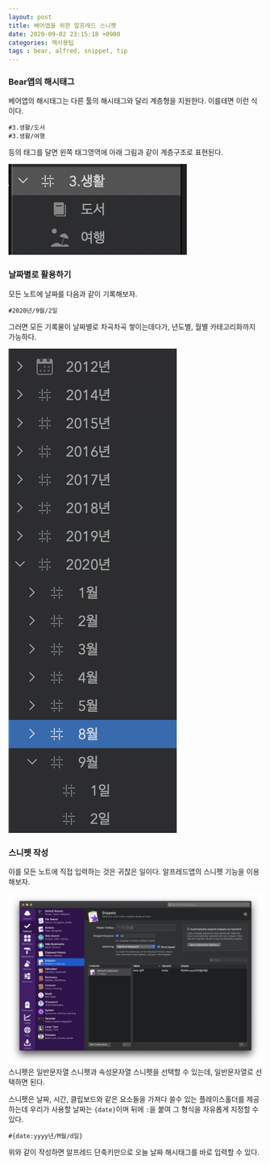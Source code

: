 ```yaml
---
layout: post
title: 베어앱을 위한 알프레드 스니펫 
date: 2020-09-02 23:15:18 +0900
categories: 맥사용팁
tags : bear, alfred, snippet, tip
---
```

### Bear앱의 해시태그
베어앱의 해시태그는 다른 툴의 해시태그와 달리 계층형을 지원한다.
이를테면 이런 식이다.

```
#3.생활/도서
#3.생활/여행
```
등의 태그를 달면
왼쪽 태그영역에 아래 그림과 같이 계층구조로 표현된다.

![Bear앱화면](/img/2020-09-02-alfred-snippet-for-bear/bear-app-hashtag.png)

### 날짜별로 활용하기
모든 노트에 날짜를 다음과 같이 기록해보자.
```
#2020년/9월/2일
```
그러면 모든 기록물이 날짜별로 차곡차곡 쌓이는데다가, 년도별, 월별 카테고리화까지 가능하다.

![Bear앱화면](/img/2020-09-02-alfred-snippet-for-bear/bear-app-date-hashtag.png)

### 스니펫 작성
이를 모든 노트에 직접 입력하는 것은 귀찮은 일이다.
알프레드앱의 스니펫 기능을 이용해보자.

![Bear앱화면](/img/2020-09-02-alfred-snippet-for-bear/alfred-app-snippet.png)
스니펫은 일반문자열 스니펫과 속성문자열 스니펫을 선택할 수 있는데, 
일반문자열로 선택하면 된다.

스니펫은 날짜, 시간, 클립보드와 같은 요소들을 가져다 쓸수 있는 플레이스홀더를 제공하는데 우리가 사용할 날짜는 
`{date}`이며 뒤에 `:`을 붙여 그 형식을 자유롭게 지정할 수 있다.

```
#{date:yyyy년/M월/d일}
```

위와 같이 작성하면 알프레드 단축키만으로 오늘 날짜 해시태그를 바로 입력할 수 있다.
